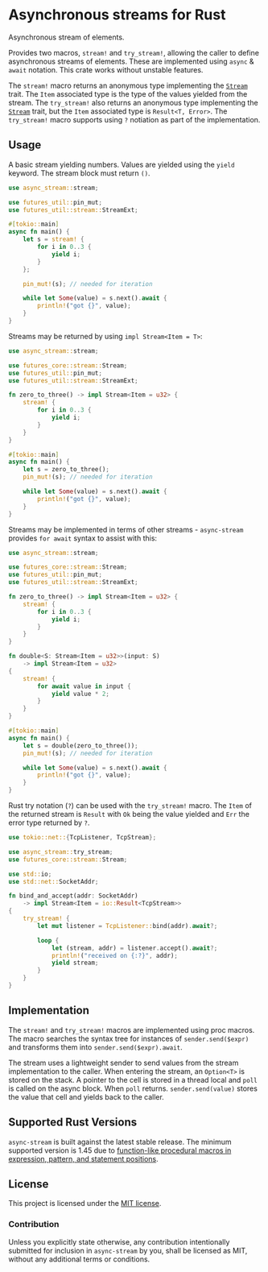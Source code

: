 # Asynchronous streams for Rust

Asynchronous stream of elements.

Provides two macros, `stream!` and `try_stream!`, allowing the caller to
define asynchronous streams of elements. These are implemented using `async`
& `await` notation. This crate works without unstable features.

The `stream!` macro returns an anonymous type implementing the [`Stream`]
trait. The `Item` associated type is the type of the values yielded from the
stream. The `try_stream!` also returns an anonymous type implementing the
[`Stream`] trait, but the `Item` associated type is `Result<T, Error>`. The
`try_stream!` macro supports using `?` notiation as part of the
implementation.

## Usage

A basic stream yielding numbers. Values are yielded using the `yield`
keyword. The stream block must return `()`.

```rust
use async_stream::stream;

use futures_util::pin_mut;
use futures_util::stream::StreamExt;

#[tokio::main]
async fn main() {
    let s = stream! {
        for i in 0..3 {
            yield i;
        }
    };

    pin_mut!(s); // needed for iteration

    while let Some(value) = s.next().await {
        println!("got {}", value);
    }
}
```

Streams may be returned by using `impl Stream<Item = T>`:

```rust
use async_stream::stream;

use futures_core::stream::Stream;
use futures_util::pin_mut;
use futures_util::stream::StreamExt;

fn zero_to_three() -> impl Stream<Item = u32> {
    stream! {
        for i in 0..3 {
            yield i;
        }
    }
}

#[tokio::main]
async fn main() {
    let s = zero_to_three();
    pin_mut!(s); // needed for iteration

    while let Some(value) = s.next().await {
        println!("got {}", value);
    }
}
```

Streams may be implemented in terms of other streams - `async-stream` provides `for await`
syntax to assist with this:

```rust
use async_stream::stream;

use futures_core::stream::Stream;
use futures_util::pin_mut;
use futures_util::stream::StreamExt;

fn zero_to_three() -> impl Stream<Item = u32> {
    stream! {
        for i in 0..3 {
            yield i;
        }
    }
}

fn double<S: Stream<Item = u32>>(input: S)
    -> impl Stream<Item = u32>
{
    stream! {
        for await value in input {
            yield value * 2;
        }
    }
}

#[tokio::main]
async fn main() {
    let s = double(zero_to_three());
    pin_mut!(s); // needed for iteration

    while let Some(value) = s.next().await {
        println!("got {}", value);
    }
}
```

Rust try notation (`?`) can be used with the `try_stream!` macro. The `Item`
of the returned stream is `Result` with `Ok` being the value yielded and
`Err` the error type returned by `?`.

```rust
use tokio::net::{TcpListener, TcpStream};

use async_stream::try_stream;
use futures_core::stream::Stream;

use std::io;
use std::net::SocketAddr;

fn bind_and_accept(addr: SocketAddr)
    -> impl Stream<Item = io::Result<TcpStream>>
{
    try_stream! {
        let mut listener = TcpListener::bind(addr).await?;

        loop {
            let (stream, addr) = listener.accept().await?;
            println!("received on {:?}", addr);
            yield stream;
        }
    }
}
```

## Implementation

The `stream!` and `try_stream!` macros are implemented using proc macros.
The macro searches the syntax tree for instances of `sender.send($expr)` and
transforms them into `sender.send($expr).await`.

The stream uses a lightweight sender to send values from the stream
implementation to the caller. When entering the stream, an `Option<T>` is
stored on the stack. A pointer to the cell is stored in a thread local and
`poll` is called on the async block. When `poll` returns.
`sender.send(value)` stores the value that cell and yields back to the
caller.

[`Stream`]: https://docs.rs/futures-core/*/futures_core/stream/trait.Stream.html

## Supported Rust Versions
`async-stream` is built against the latest stable release. The minimum supported version is 1.45 due to [function-like procedural macros in expression, pattern, and statement positions](https://blog.rust-lang.org/2020/07/16/Rust-1.45.0.html#stabilizing-function-like-procedural-macros-in-expressions-patterns-and-statements).

## License

This project is licensed under the [MIT license](LICENSE).

### Contribution

Unless you explicitly state otherwise, any contribution intentionally submitted
for inclusion in `async-stream` by you, shall be licensed as MIT, without any
additional terms or conditions.
